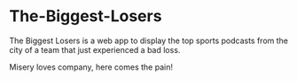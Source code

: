 # The-Biggest-Losers
The Biggest Losers is a web app to display the top sports podcasts from the city of a team that just experienced a bad loss.

Misery loves company, here comes the pain!
